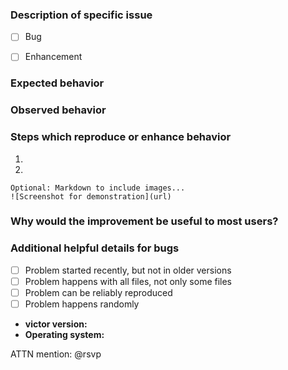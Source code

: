 ### Description of specific issue




- [ ] Bug
- [ ] Enhancement


### Expected behavior




### Observed behavior




### Steps which reproduce or enhance behavior

1. 
2. 


```
Optional: Markdown to include images...
![Screenshot for demonstration](url)
```


### Why would the improvement be useful to most users?




### Additional helpful details for bugs

- [ ] Problem started recently, but not in older versions
- [ ] Problem happens with all files, not only some files
- [ ] Problem can be reliably reproduced
- [ ] Problem happens randomly

- **victor version:** 
- **Operating system:** 


ATTN mention: @rsvp

